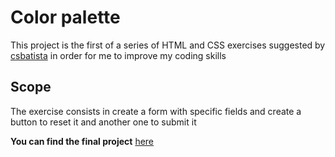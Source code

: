 # Color palette

This project is the first of a series of HTML and CSS exercises suggested by [csbatista](https://github.com/csbatista) in order for me to improve my coding skills

## Scope

The exercise consists in create a form with specific fields and create a button to reset it and another one to submit it

**You can find the final project** [here](https://dadaniela.github.io/contact-form/)